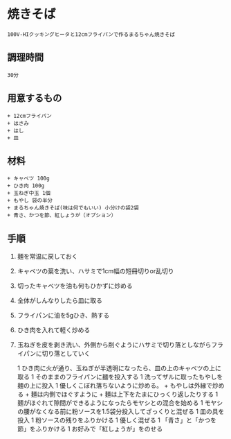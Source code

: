 # 焼きそば
	100V-HIクッキングヒータと12cmフライパンで作るまるちゃん焼きそば
## 調理時間
	30分

## 用意するもの

	+ 12cmフライパン
	+ はさみ
	+ はし
	+ 皿

## 材料

	+ キャベツ 100g
	+ ひき肉 100g
	+ 玉ねぎ中玉 1個
	+ もやし 袋の半分
	+ まるちゃん焼きそば(味は何でもいい) 小分けの袋2袋
	+ 青さ、かつを節、紅しょうが（オプション）

## 手順
    
1. 麺を常温に戻しておく
1. キャベツの葉を洗い、ハサミで1cm幅の短冊切りor乱切り
1. 切ったキャベツを油も何もひかずに炒める
1. 全体がしんなりしたら皿に取る
1. フライパンに油を5gひき、熱する
1. ひき肉を入れて軽く炒める
1. 玉ねぎを皮を剥き洗い、外側から削ぐようにハサミで切り落としながらフライパンに切り落としていく
    
	1 ひき肉に火が通り、玉ねぎが半透明になったら、皿の上のキャベツの上に取る
	1 そのままのフライパンに麺を投入する
	1 洗ってザルに取ったもやしを麺の上に投入
	1 優しくこぼれ落ちないように炒める。
		+ もやしは外縁で炒める
		+ 麺は内側でほぐすように
		+ 麺は上下をたまにひっくり返したりする
	1 麺がほぐれて隙間ができるようになったらモヤシとの混合を始める
	1 モヤシの腰がなくなる前に粉ソースを1.5袋分投入してざっくりと混ぜる
	1 皿の具を投入
	1 粉ソースの残りをふりかける
	1 優しく混ぜる
	1 「青さ」と「かつを節」をふりかける
	1 お好みで「紅しょうが」をのせる
    

